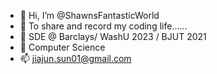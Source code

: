 - 👋 Hi, I’m @ShawnsFantasticWorld
- 👀 To share and record my coding life......
- 🌱 SDE @ Barclays/ WashU 2023 / BJUT 2021
- 💞️ Computer Science
- 📫 jiajun.sun01@gmail.com

<!---
ShawnsFantasyWorld/ShawnsFantasyWorld is a ✨ special ✨ repository because its `README.md` (this file) appears on your GitHub profile.
You can click the Preview link to take a look at your changes.
--->
